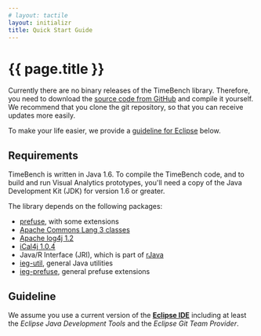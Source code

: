 ```yaml
---
# layout: tactile
layout: initializr
title: Quick Start Guide
---
```


# {{ page.title }}

Currently there are no binary releases of the TimeBench library.
Therefore, you need to download the [source code from GitHub](https://github.com/ieg-vienna/TimeBench) and compile it yourself.
We recommend that you clone the git repository, so that you can receive updates more easily.

To make your life easier, we provide a [guideline for Eclipse](#toc_2) below.

## Requirements

TimeBench is written in Java 1.6. To compile the TimeBench code, and to build
and run Visual Analytics prototypes, you'll need a copy of the Java Development
Kit (JDK) for version 1.6 or greater.

The library depends on the following packages:

- [prefuse](https://github.com/ieg-vienna/Prefuse), with some extensions
- [Apache Commons Lang 3 classes](http://commons.apache.org/proper/commons-lang/)
- [Apache log4j 1.2](http://logging.apache.org/log4j/1.2/)
- [iCal4j 1.0.4](http://sourceforge.net/projects/ical4j/)
- Java/R Interface (JRI), which is part of [rJava](http://www.rforge.net/rJava/)
- [ieg-util](https://github.com/ieg-vienna/ieg-util), general Java utilities
- [ieg-prefuse](https://github.com/ieg-vienna/ieg-prefuse), general prefuse extensions


## Guideline

We assume you use a current version of the [**Eclipse IDE**](http://www.eclipse.org/downloads/)
including at least the _Eclipse Java Development Tools_ and the _Eclipse Git Team Provider_.

